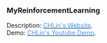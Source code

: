 ### MyReinforcementLearning

Description: <a href="http://twchrislin.com/project/flappybird/"><font color="#3399FF">CHLin's Website</font></a>.  
Demo: <a href="https://youtu.be/_SjgCoR7e1s"><font color="#3399FF">CHLin's Youtube Demo</font></a>.  
